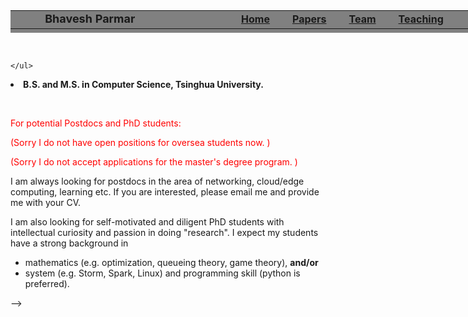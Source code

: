 <html>
<meta name="Keyword" content="Bhavesh Parmar">

<head>
<title>Bhavesh Parmar @ L. D. College of Engineering</title>
<link rel="stylesheet" type="text/css" href="./mycss_github.css" >
</head>

<body class="Palatino">
<div style="position: fixed; top: 0">
	<table style="align:center; width:100%; height:36px; font-size:18px; font-weight:bold; background-color:gray" >
		<tr> 
	<td style="width:10%" ></td><td width="72%"> Bhavesh Parmar</td>
	<td style="font-size:16px"><a href="./index.md">Home</a></td>
	<td style="width:3%"></td>
	<td style="font-size:16px"><a href="./papers1.html">Papers</a></td>
	<td style="width:3%"></td>
	<td style="font-size:16px"><a href="./team1.html">Team</a></td>
	<td style="width:3%"></td>
	<td style="font-size:16px"><a href="./teaching1.html">Teaching</a></td>
	<td style="width:6%"></td>
		</tr>
	</table>
</div>

<div style="height: 36px"></div>

<!-- The page starts from here -->
<!--

<div style="width: 800px;
            height: 260px;
            margin-left: 12px;
            display:flex;
            display: -webkit-flex;">
<div style="-webkit-flex: 1;
            flex: 1;
            width: 600px;">
<p class="larger">Jessie Hui Wang<br></p>
	<p>Associate Professor</p>
	<p>Institute for Network Sciences and Cyberspace<br>
	Tsinghua University<br>
	Beijing, China<br>Phone: 86-10-62603212<br>
	Email: jessiewang at tsinghua.edu.cn<br>
	<a href="https://www.researchgate.net/profile/Jessie_Wang2">ResearchGate</a></p>
</div>
<div style="width: 180px;
            -webkit-flex: 1;
            flex: 1;"> 
<img src="me.jpg" height="200px">
</div>
</div>

<p><span class="larger">Research areas</span>: cloud computing, big data processing, WAN optimization, Internet measurement, Internet routing, and Internet economics.</p>

<p class="larger">Education</p>
<ul>
<li><b>Ph.D. in Information Engineering, the Chinese University of Hong Kong.</b></li>
	<ul>
	<li>Advisor: Professor <a href="http://www.ie.cuhk.edu.hk/people/dahming.html">
		Dah Ming Chiu</a> and <a href="http://www.cse.cuhk.edu.hk/~cslui/">John C.S. Lui</a></li>
<!--	<li>Thesis: ISPs' Traffic Engineering and Peering Strategy. [<a href="files/dissertationfinal09052007.pdf">Dissertation</a>]</li>
-->
	</ul>

<li><b>B.S. and M.S. in Computer Science, Tsinghua University.</b></li>
</ul>

<p>&nbsp; </p>

<p class="larger"><font color="red">For potential Postdocs and PhD students:</font></p>

<p><font color="red">(Sorry I do not have open positions for oversea students now. ) </font></p>

<p><font color="red">(Sorry I do not accept applications for the master's degree program. ) </font></p>

<p>I am always looking for postdocs in the area of networking, cloud/edge computing, learning etc. If you are interested, please email me and provide me with your CV.</p>

<p>I am also looking for self-motivated and diligent PhD students with intellectual curiosity and passion in doing "research". I expect my students have a strong background in </p>
<ul>
<li>mathematics (e.g. optimization, queueing theory, game theory), <b>and/or</b></li>
<li>system (e.g. Storm, Spark, Linux) and programming skill (python is preferred). </li>
</ul>


</div>
-->
</body>
</html>
